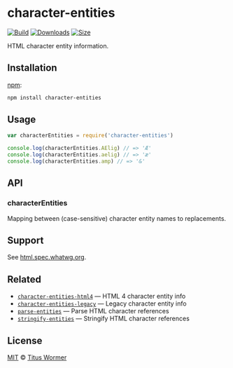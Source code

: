 # character-entities

[![Build][build-badge]][build]
[![Downloads][downloads-badge]][downloads]
[![Size][size-badge]][size]

HTML character entity information.

## Installation

[npm][]:

```bash
npm install character-entities
```

## Usage

```js
var characterEntities = require('character-entities')

console.log(characterEntities.AElig) // => 'Æ'
console.log(characterEntities.aelig) // => 'æ'
console.log(characterEntities.amp) // => '&'
```

## API

### characterEntities

Mapping between (case-sensitive) character entity names to replacements.

## Support

See [html.spec.whatwg.org][html].

## Related

*   [`character-entities-html4`](https://github.com/wooorm/character-entities-html4)
    — HTML 4 character entity info
*   [`character-entities-legacy`](https://github.com/wooorm/character-entities-legacy)
    — Legacy character entity info
*   [`parse-entities`](https://github.com/wooorm/parse-entities)
    — Parse HTML character references
*   [`stringify-entities`](https://github.com/wooorm/stringify-entities)
    — Stringify HTML character references

## License

[MIT][license] © [Titus Wormer][author]

<!-- Definitions -->

[build-badge]: https://img.shields.io/travis/wooorm/character-entities.svg

[build]: https://travis-ci.org/wooorm/character-entities

[downloads-badge]: https://img.shields.io/npm/dm/character-entities.svg

[downloads]: https://www.npmjs.com/package/character-entities

[size-badge]: https://img.shields.io/bundlephobia/minzip/character-entities.svg

[size]: https://bundlephobia.com/result?p=character-entities

[npm]: https://docs.npmjs.com/cli/install

[license]: license

[author]: https://wooorm.com

[html]: https://html.spec.whatwg.org/multipage/syntax.html#named-character-references
